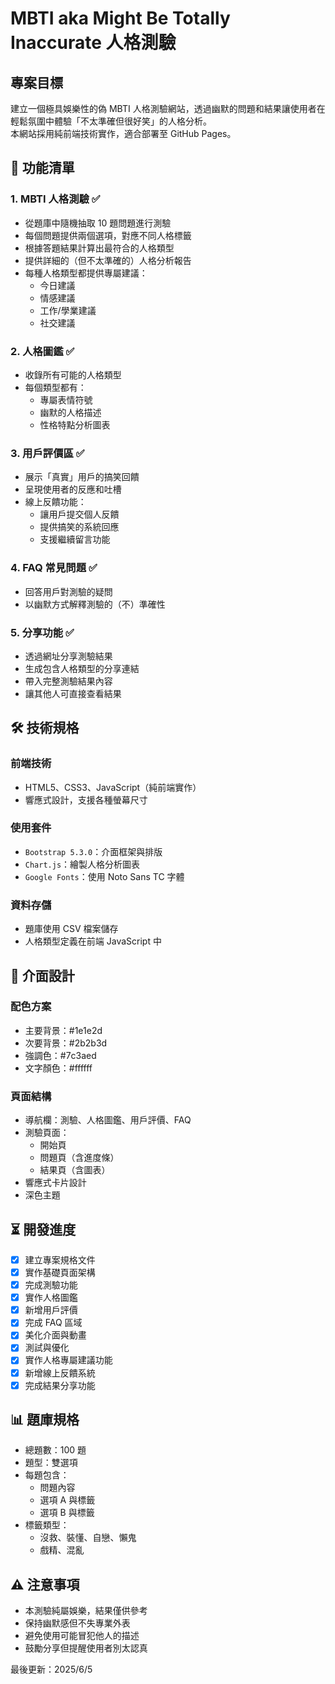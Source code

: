 # MBTI aka Might Be Totally Inaccurate 人格測驗

## 專案目標
建立一個極具娛樂性的偽 MBTI 人格測驗網站，透過幽默的問題和結果讓使用者在輕鬆氛圍中體驗「不太準確但很好笑」的人格分析。  
本網站採用純前端技術實作，適合部署至 GitHub Pages。

## 🎯 功能清單

### 1. MBTI 人格測驗 ✅
- 從題庫中隨機抽取 10 題問題進行測驗
- 每個問題提供兩個選項，對應不同人格標籤
- 根據答題結果計算出最符合的人格類型
- 提供詳細的（但不太準確的）人格分析報告
- 每種人格類型都提供專屬建議：
  - 今日建議
  - 情感建議
  - 工作/學業建議
  - 社交建議

### 2. 人格圖鑑 ✅
- 收錄所有可能的人格類型
- 每個類型都有：
  - 專屬表情符號
  - 幽默的人格描述
  - 性格特點分析圖表

### 3. 用戶評價區 ✅
- 展示「真實」用戶的搞笑回饋
- 呈現使用者的反應和吐槽
- 線上反饋功能：
  - 讓用戶提交個人反饋
  - 提供搞笑的系統回應
  - 支援繼續留言功能

### 4. FAQ 常見問題 ✅
- 回答用戶對測驗的疑問
- 以幽默方式解釋測驗的（不）準確性

### 5. 分享功能 ✅
- 透過網址分享測驗結果
- 生成包含人格類型的分享連結
- 帶入完整測驗結果內容
- 讓其他人可直接查看結果

## 🛠️ 技術規格

### 前端技術
- HTML5、CSS3、JavaScript（純前端實作）
- 響應式設計，支援各種螢幕尺寸

### 使用套件
- `Bootstrap 5.3.0`：介面框架與排版
- `Chart.js`：繪製人格分析圖表
- `Google Fonts`：使用 Noto Sans TC 字體

### 資料存儲
- 題庫使用 CSV 檔案儲存
- 人格類型定義在前端 JavaScript 中

## 🎨 介面設計

### 配色方案
- 主要背景：#1e1e2d
- 次要背景：#2b2b3d
- 強調色：#7c3aed
- 文字顏色：#ffffff

### 頁面結構
- 導航欄：測驗、人格圖鑑、用戶評價、FAQ
- 測驗頁面：
  - 開始頁
  - 問題頁（含進度條）
  - 結果頁（含圖表）
- 響應式卡片設計
- 深色主題

## ⏳ 開發進度

- [x] 建立專案規格文件
- [x] 實作基礎頁面架構
- [x] 完成測驗功能
- [x] 實作人格圖鑑
- [x] 新增用戶評價
- [x] 完成 FAQ 區域
- [x] 美化介面與動畫
- [x] 測試與優化
- [x] 實作人格專屬建議功能
- [x] 新增線上反饋系統
- [x] 完成結果分享功能

## 📊 題庫規格

- 總題數：100 題
- 題型：雙選項
- 每題包含：
  - 問題內容
  - 選項 A 與標籤
  - 選項 B 與標籤
- 標籤類型：
  - 沒救、裝懂、自戀、懶鬼
  - 戲精、混亂

## ⚠️ 注意事項

- 本測驗純屬娛樂，結果僅供參考
- 保持幽默感但不失專業外表
- 避免使用可能冒犯他人的描述
- 鼓勵分享但提醒使用者別太認真

最後更新：2025/6/5

